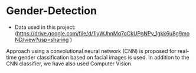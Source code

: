 # Gender-Detection

- Data used in this project: (https://drive.google.com/file/d/1iyWJhnMq7oCkUPgNPy_1gkk6u8g9moND/view?usp=sharing )


Approach using a convolutional neural network (CNN) is proposed for real-time gender classification based on facial images is used. In addition to the CNN classifier, we have also used Computer Vision
